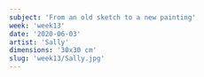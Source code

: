 ```yaml
---
subject: 'From an old sketch to a new painting'
week: 'week13'
date: '2020-06-03'
artist: 'Sally'
dimensions: '30x30 cm'
slug: 'week13/Sally.jpg'
---
```

